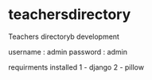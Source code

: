 # teachersdirectory
Teachers directoryb development

username : admin
password : admin

requirments installed
1 - django
2 - pillow

